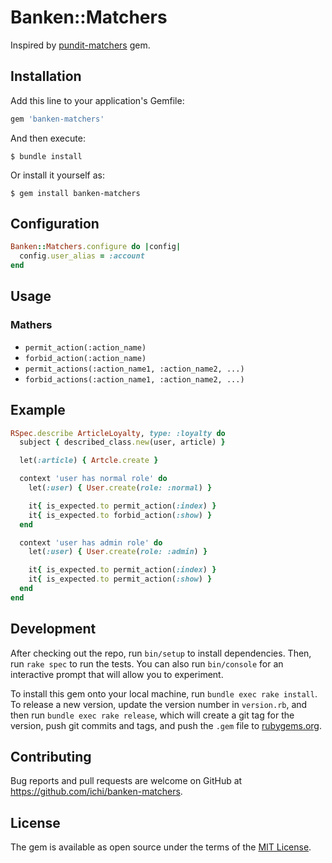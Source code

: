 # Banken::Matchers

Inspired by [pundit-matchers](https://github.com/chrisalley/pundit-matchers) gem.

## Installation

Add this line to your application's Gemfile:

```ruby
gem 'banken-matchers'
```

And then execute:

    $ bundle install

Or install it yourself as:

    $ gem install banken-matchers

## Configuration

```ruby
Banken::Matchers.configure do |config|
  config.user_alias = :account
end
```

## Usage

### Mathers

- `permit_action(:action_name)`
- `forbid_action(:action_name)`
- `permit_actions(:action_name1, :action_name2, ...)`
- `forbid_actions(:action_name1, :action_name2, ...)`

## Example

```ruby
RSpec.describe ArticleLoyalty, type: :loyalty do
  subject { described_class.new(user, article) }

  let(:article) { Artcle.create }

  context 'user has normal role' do
    let(:user) { User.create(role: :normal) }

    it{ is_expected.to permit_action(:index) }
    it{ is_expected.to forbid_action(:show) }
  end

  context 'user has admin role' do
    let(:user) { User.create(role: :admin) }

    it{ is_expected.to permit_action(:index) }
    it{ is_expected.to permit_action(:show) }
  end
end
```

## Development

After checking out the repo, run `bin/setup` to install dependencies. Then, run `rake spec` to run the tests. You can also run `bin/console` for an interactive prompt that will allow you to experiment.

To install this gem onto your local machine, run `bundle exec rake install`. To release a new version, update the version number in `version.rb`, and then run `bundle exec rake release`, which will create a git tag for the version, push git commits and tags, and push the `.gem` file to [rubygems.org](https://rubygems.org).

## Contributing

Bug reports and pull requests are welcome on GitHub at https://github.com/ichi/banken-matchers.

## License

The gem is available as open source under the terms of the [MIT License](https://opensource.org/licenses/MIT).
